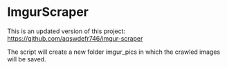 # ImgurScraper

This is an updated version of this project: https://github.com/aqswdefr746/imgur-scraper

The script will create a new folder imgur_pics in which the crawled images will be saved.
